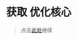 # 获取 优化核心

> 点击[此处](https://github.com/SIRT43/REmk_Optimization-Core/releases/download/1.16.5/Optimization-Core-1.16.5_1.0.0_fabric+forge.zip)继续